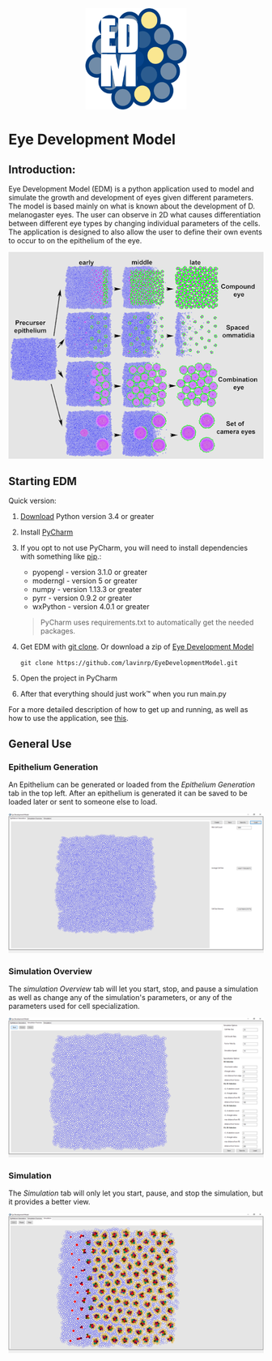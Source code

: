 <p align="center">
  <img src="./resources/EDM-1.png" width="200px" height="200px">
</p>

# Eye Development Model

## Introduction:
Eye Development Model (EDM) is a python application used to model and simulate the growth and development of eyes given different parameters.  The model is based mainly on what is known about the development of D. melanogaster eyes.  The user can observe in 2D what causes differentiation between different eye types by changing individual parameters of the cells.  The application is designed to also allow the user to define their own events to occur to on the epithelium of the eye.

<p align="center">
  <img src="./resources/developmentPathways.png">
</p>

## Starting EDM
Quick version:
1) [Download](https://www.python.org/downloads/) Python version 3.4 or greater
2) Install [PyCharm](https://www.jetbrains.com/pycharm/download/#section=windows)
3) If you opt to not use PyCharm, you will need to install dependencies with something like [pip](https://docs.python.org/3/installing/).:
   * pyopengl - version 3.1.0 or greater
   * moderngl - version 5 or greater
   * numpy - version 1.13.3 or greater
   * pyrr - version 0.9.2 or greater
   * wxPython - version 4.0.1 or greater
   >PyCharm uses requirements.txt to automatically get the needed packages. 
4) Get EDM with [git clone](https://help.github.com/articles/cloning-a-repository/). Or download a zip of [Eye Development Model](https://github.com/lavinrp/EyeDevelopmentModel)
   
   `git clone https://github.com/lavinrp/EyeDevelopmentModel.git`
5) Open the project in PyCharm
6) After that everything should just work&trade; when you run main.py

For a more detailed description of how to get up and running, as well as how to use the application, see [this](user_guide.md).

## General Use
### Epithelium Generation
An Epithelium can be generated or loaded from the _Epithelium Generation_ tab in the top left. After an epithelium is generated it can be saved to be loaded later or sent to someone else to load.
<p align="center">
  <img src="./resources/EpitheliumGenerationTab.png">
</p>

### Simulation Overview
The _simulation Overview_ tab will let you start, stop, and pause a simulation as well as change any of the simulation's parameters, or any of the parameters used for cell specialization.
<p align="center">
  <img src="./resources/SimOverviewTab.PNG">
</p>

### Simulation
The _Simulation_ tab will only let you start, pause, and stop the simulation, but it provides a better view.
<p align="center">
  <img src="./resources/SimulationTab.PNG">
</p>